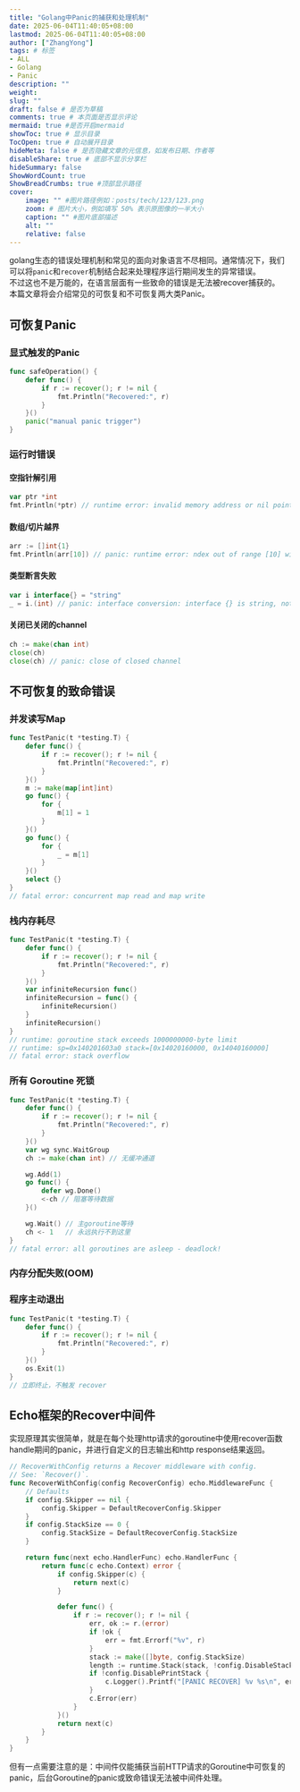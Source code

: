 ```yaml
---
title: "Golang中Panic的捕获和处理机制"
date: 2025-06-04T11:40:05+08:00
lastmod: 2025-06-04T11:40:05+08:00
author: ["ZhangYong"]
tags: # 标签
- ALL
- Golang
- Panic
description: ""
weight:
slug: ""
draft: false # 是否为草稿
comments: true # 本页面是否显示评论
mermaid: true #是否开启mermaid
showToc: true # 显示目录
TocOpen: true # 自动展开目录
hideMeta: false # 是否隐藏文章的元信息，如发布日期、作者等
disableShare: true # 底部不显示分享栏
hideSummary: false
ShowWordCount: true
ShowBreadCrumbs: true #顶部显示路径
cover:
    image: "" #图片路径例如：posts/tech/123/123.png
    zoom: # 图片大小，例如填写 50% 表示原图像的一半大小
    caption: "" #图片底部描述
    alt: ""
    relative: false
---
```


golang生态的错误处理机制和常见的面向对象语言不尽相同。通常情况下，我们可以将`panic`和`recover`机制结合起来处理程序运行期间发生的异常错误。            
不过这也不是万能的，在语言层面有一些致命的错误是无法被recover捕获的。      
本篇文章将会介绍常见的可恢复和不可恢复两大类Panic。        

## 可恢复Panic
### 显式触发的Panic
```go
func safeOperation() {
    defer func() {
        if r := recover(); r != nil {
            fmt.Println("Recovered:", r)
        }
    }()
    panic("manual panic trigger")
}
```

### 运行时错误
#### 空指针解引用
```go
var ptr *int
fmt.Println(*ptr) // runtime error: invalid memory address or nil pointer dereference
```

#### 数组/切片越界
```go
arr := []int{1}
fmt.Println(arr[10]) // panic: runtime error: ndex out of range [10] with length 1
```

#### 类型断言失败
```go
var i interface{} = "string"
_ = i.(int) // panic: interface conversion: interface {} is string, not int
```

#### 关闭已关闭的channel
```go
ch := make(chan int)
close(ch)
close(ch) // panic: close of closed channel
```


## 不可恢复的致命错误
### 并发读写Map
```go
func TestPanic(t *testing.T) {
	defer func() {
		if r := recover(); r != nil {
			fmt.Println("Recovered:", r)
		}
	}()
	m := make(map[int]int)
	go func() {
		for {
			m[1] = 1
		}
	}()
	go func() {
		for {
			_ = m[1]
		}
	}()
    select {}
}
// fatal error: concurrent map read and map write
```

### 栈内存耗尽
```go
func TestPanic(t *testing.T) {
	defer func() {
		if r := recover(); r != nil {
			fmt.Println("Recovered:", r)
		}
	}()
	var infiniteRecursion func()
	infiniteRecursion = func() {
		infiniteRecursion()
	}
	infiniteRecursion()
}
// runtime: goroutine stack exceeds 1000000000-byte limit
// runtime: sp=0x140201603a0 stack=[0x14020160000, 0x14040160000]
// fatal error: stack overflow
```

### 所有 Goroutine 死锁
```go
func TestPanic(t *testing.T) {
	defer func() {
		if r := recover(); r != nil {
			fmt.Println("Recovered:", r)
		}
	}()
	var wg sync.WaitGroup
	ch := make(chan int) // 无缓冲通道

	wg.Add(1)
	go func() {
		defer wg.Done()
		<-ch // 阻塞等待数据
	}()

	wg.Wait() // 主goroutine等待
	ch <- 1   // 永远执行不到这里
}
// fatal error: all goroutines are asleep - deadlock!
```

### 内存分配失败(OOM)

### 程序主动退出
```go
func TestPanic(t *testing.T) {
	defer func() {
		if r := recover(); r != nil {
			fmt.Println("Recovered:", r)
		}
	}()
	os.Exit(1) 
}
// 立即终止，不触发 recover
```

## Echo框架的Recover中间件
实现原理其实很简单，就是在每个处理http请求的goroutine中使用recover函数handle期间的panic，并进行自定义的日志输出和http response结果返回。
```go
// RecoverWithConfig returns a Recover middleware with config.
// See: `Recover()`.
func RecoverWithConfig(config RecoverConfig) echo.MiddlewareFunc {
	// Defaults
	if config.Skipper == nil {
		config.Skipper = DefaultRecoverConfig.Skipper
	}
	if config.StackSize == 0 {
		config.StackSize = DefaultRecoverConfig.StackSize
	}

	return func(next echo.HandlerFunc) echo.HandlerFunc {
		return func(c echo.Context) error {
			if config.Skipper(c) {
				return next(c)
			}

			defer func() {
				if r := recover(); r != nil {
					err, ok := r.(error)
					if !ok {
						err = fmt.Errorf("%v", r)
					}
					stack := make([]byte, config.StackSize)
					length := runtime.Stack(stack, !config.DisableStackAll)
					if !config.DisablePrintStack {
						c.Logger().Printf("[PANIC RECOVER] %v %s\n", err, stack[:length])
					}
					c.Error(err)
				}
			}()
			return next(c)
		}
	}
}
```
但有一点需要注意的是：中间件仅能捕获当前HTTP请求的Goroutine中可恢复的panic，后台Goroutine的panic或致命错误无法被中间件处理。
